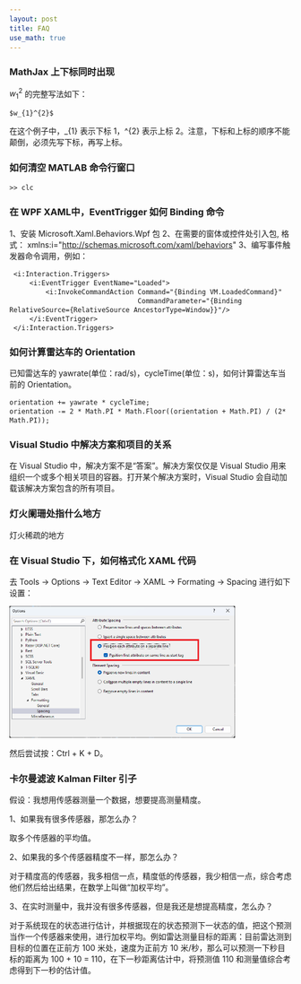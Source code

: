 ```yaml
---
layout: post
title: FAQ
use_math: true
---
```


### MathJax 上下标同时出现

$w_{1}^{2}$ 的完整写法如下：

```
$w_{1}^{2}$
```
在这个例子中，_{1} 表示下标 1，^{2} 表示上标 2。注意，下标和上标的顺序不能颠倒，必须先写下标，再写上标。

### 如何清空 MATLAB 命令行窗口

```
>> clc
```

### 在 WPF XAML中，EventTrigger 如何 Binding 命令

1、安装 Microsoft.Xaml.Behaviors.Wpf 包
2、在需要的窗体或控件处引入包, 格式： xmlns:i="http://schemas.microsoft.com/xaml/behaviors" 
3、编写事件触发器命令调用，例如：
   ```
    <i:Interaction.Triggers>
        <i:EventTrigger EventName="Loaded">
            <i:InvokeCommandAction Command="{Binding VM.LoadedCommand}" 
                                   CommandParameter="{Binding RelativeSource={RelativeSource AncestorType=Window}}"/>
        </i:EventTrigger>
    </i:Interaction.Triggers>
   ```

### 如何计算雷达车的 Orientation

已知雷达车的 yawrate(单位：rad/s)，cycleTime(单位：s)，如何计算雷达车当前的 Orientation。

```
orientation += yawrate * cycleTime;
orientation -= 2 * Math.PI * Math.Floor((orientation + Math.PI) / (2* Math.PI));
```

### Visual Studio 中解决方案和项目的关系

在 Visual Studio 中，解决方案不是“答案”。解决方案仅仅是 Visual Studio 用来组织一个或多个相关项目的容器。打开某个解决方案时，Visual Studio 会自动加载该解决方案包含的所有项目。

### 灯火阑珊处指什么地方

灯火稀疏的地方

### 在 Visual Studio 下，如何格式化 XAML 代码

去 Tools -> Options -> Text Editor -> XAML -> Formating -> Spacing 进行如下设置：

<img src="/images/how-to-format-xaml-code.png" width="80%">

然后尝试按：Ctrl + K + D。

### 卡尔曼滤波 Kalman Filter 引子

假设：我想用传感器测量一个数据，想要提高测量精度。

1、如果我有很多传感器，那怎么办？

取多个传感器的平均值。

2、如果我的多个传感器精度不一样，那怎么办？

对于精度高的传感器，我多相信一点，精度低的传感器，我少相信一点，综合考虑他们然后给出结果，在数学上叫做“加权平均”。

3、在实时测量中，我并没有很多传感器，但是我还是想提高精度，怎么办？

对于系统现在的状态进行估计，并根据现在的状态预测下一状态的值，把这个预测当作一个传感器来使用，进行加权平均。例如雷达测量目标的距离：目前雷达测到目标的位置在正前方 100 米处，速度为正前方 10 米/秒，那么可以预测一下秒目标的距离为 100 + 10 = 110，在下一秒距离估计中，将预测值 110 和测量值综合考虑得到下一秒的估计值。